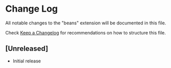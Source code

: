 # Change Log

All notable changes to the "beans" extension will be documented in this file.

Check [Keep a Changelog](http://keepachangelog.com/) for recommendations on how to structure this file.

## [Unreleased]

- Initial release